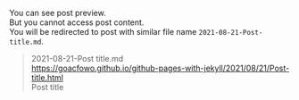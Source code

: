 You can see post preview.  
But you cannot access post content.  
You will be redirected to post with similar file name `2021-08-21-Post-title.md`.  

> 2021-08-21-Post title.md  
> https://goacfowo.github.io/github-pages-with-jekyll/2021/08/21/Post-title.html  
> Post title  
